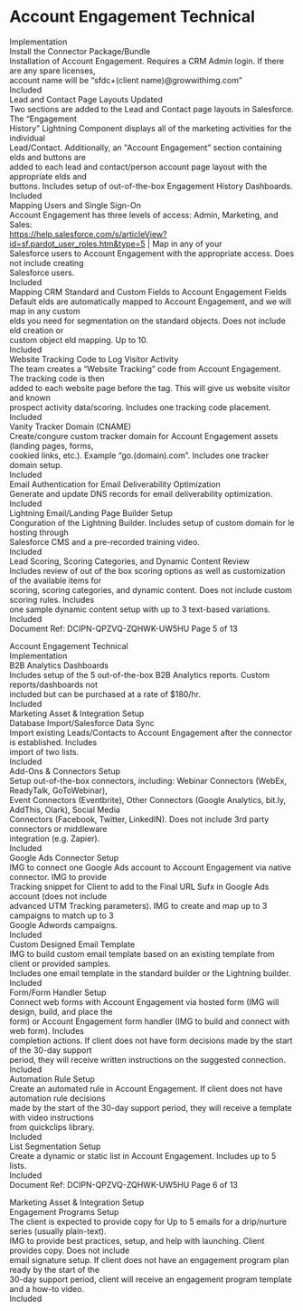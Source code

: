# Account Engagement Technical  
Implementation  
Install the Connector Package/Bundle  
Installation of Account Engagement. Requires a CRM Admin login. If there are any spare licenses,  
account name will be “sfdc+(client name)@growwithimg.com”  
Included  
Lead and Contact Page Layouts Updated  
Two sections are added to the Lead and Contact page layouts in Salesforce. The “Engagement  
History” Lightning Component displays all of the marketing activities for the individual  
Lead/Contact. Additionally, an "Account Engagement” section containing elds and buttons are  
added to each lead and contact/person account page layout with the appropriate elds and  
buttons. Includes setup of out-of-the-box Engagement History Dashboards.  
Included  
Mapping Users and Single Sign-On  
Account Engagement has three levels of access: Admin, Marketing, and Sales:  
https://help.salesforce.com/s/articleView?id=sf.pardot_user_roles.htm&type=5 | Map in any of your  
Salesforce users to Account Engagement with the appropriate access. Does not include creating  
Salesforce users.  
Included  
Mapping CRM Standard and Custom Fields to Account Engagement Fields  
Default elds are automatically mapped to Account Engagement, and we will map in any custom  
elds you need for segmentation on the standard objects. Does not include eld creation or  
custom object eld mapping. Up to 10.  
Included  
Website Tracking Code to Log Visitor Activity  
The team creates a “Website Tracking” code from Account Engagement. The tracking code is then  
added to each website page before the </head> tag. This will give us website visitor and known  
prospect activity data/scoring. Includes one tracking code placement.  
Included  
Vanity Tracker Domain (CNAME)  
Create/congure custom tracker domain for Account Engagement assets (landing pages, forms,  
cookied links, etc.). Example “go.(domain).com”. Includes one tracker domain setup.  
Included  
Email Authentication for Email Deliverability Optimization  
Generate and update DNS records for email deliverability optimization.  
Included  
Lightning Email/Landing Page Builder Setup  
Conguration of the Lightning Builder. Includes setup of custom domain for le hosting through  
Salesforce CMS and a pre-recorded training video.  
Included  
Lead Scoring, Scoring Categories, and Dynamic Content Review  
Includes review of out of the box scoring options as well as customization of the available items for  
scoring, scoring categories, and dynamic content. Does not include custom scoring rules. Includes  
one sample dynamic content setup with up to 3 text-based variations.  
Included  
Document Ref: DCIPN-QPZVQ-ZQHWK-UW5HU Page 5 of 13

[](https://help.salesforce.com/s/articleView?id=sf.pardot_user_roles.htm&type=5 "https://help.salesforce.com/s/articleView?id=sf.pardot_user_roles.htm&type=5")

[](https://help.salesforce.com/s/articleView?id=sf.pardot_user_roles.htm&type=5 "https://help.salesforce.com/s/articleView?id=sf.pardot_user_roles.htm&type=5")

Account Engagement Technical  
Implementation  
B2B Analytics Dashboards  
Includes setup of the 5 out-of-the-box B2B Analytics reports. Custom reports/dashboards not  
included but can be purchased at a rate of $180/hr.  
Included  
Marketing Asset & Integration Setup  
Database Import/Salesforce Data Sync  
Import existing Leads/Contacts to Account Engagement after the connector is established. Includes  
import of two lists.  
Included  
Add-Ons & Connectors Setup  
Setup out-of-the-box connectors, including: Webinar Connectors (WebEx, ReadyTalk, GoToWebinar),  
Event Connectors (Eventbrite), Other Connectors (Google Analytics, bit.ly, AddThis, Olark), Social Media  
Connectors (Facebook, Twitter, LinkedIN). Does not include 3rd party connectors or middleware  
integration (e.g. Zapier).  
Included  
Google Ads Connector Setup  
IMG to connect one Google Ads account to Account Engagement via native connector. IMG to provide  
Tracking snippet for Client to add to the Final URL Sufx in Google Ads account (does not include  
advanced UTM Tracking parameters). IMG to create and map up to 3 campaigns to match up to 3  
Google Adwords campaigns.  
Included  
Custom Designed Email Template  
IMG to build custom email template based on an existing template from client or provided samples.  
Includes one email template in the standard builder or the Lightning builder.  
Included  
Form/Form Handler Setup  
Connect web forms with Account Engagement via hosted form (IMG will design, build, and place the  
form) or Account Engagement form handler (IMG to build and connect with web form). Includes  
completion actions. If client does not have form decisions made by the start of the 30-day support  
period, they will receive written instructions on the suggested connection.  
Included  
Automation Rule Setup  
Create an automated rule in Account Engagement. If client does not have automation rule decisions  
made by the start of the 30-day support period, they will receive a template with video instructions  
from quickclips library.  
Included  
List Segmentation Setup  
Create a dynamic or static list in Account Engagement. Includes up to 5 lists.  
Included  
Document Ref: DCIPN-QPZVQ-ZQHWK-UW5HU Page 6 of 13

Marketing Asset & Integration Setup  
Engagement Programs Setup  
The client is expected to provide copy for Up to 5 emails for a drip/nurture series (usually plain-text).  
IMG to provide best practices, setup, and help with launching. Client provides copy. Does not include  
email signature setup. If client does not have an engagement program plan ready by the start of the  
30-day support period, client will receive an engagement program template and a how-to video.  
Included